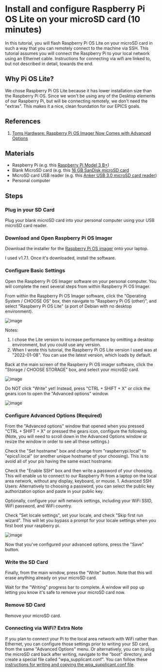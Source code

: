 # Install and configure Raspberry Pi OS Lite on your microSD card (10 minutes)
In this tutorial, you will flash Raspberry Pi OS Lite on your microSD card in such a way that you can remotely connect to the machine via SSH. This tutorial assumes you will connect the Raspberry Pi to your local network using an Ethernet cable. Instructions for connecting via wifi are linked to, but not described in detail, towards the end.

## Why Pi OS Lite?
We chose Raspberry Pi OS Lite because it has lower installation size than the Raspberry Pi OS. Since we won't be using any of the Desktop elements of our Raspberry Pi, but will be connecting remotely, we don't need the "extras". This makes it a nice, clean foundation for our EPICS goals.

## References
1. [Toms Hardware: Raspberry Pi OS Imager Now Comes with Advanced Options](https://www.tomshardware.com/news/raspberry-pi-imager-now-comes-with-advanced-options)

## Materials
* Raspberry Pi (e.g. this [Raspberry Pi Model 3 B+](https://www.raspberrypi.com/products/raspberry-pi-3-model-b-plus/))
* Blank MicroSD card (e.g. this [16 GB SanDisk microSD card](https://www.amazon.com/SanDisk-Ultra-SDSQUNS-016G-GN3MN-UHS-I-microSDHC/dp/B074B4P7KD/ref=sr_1_4?dchild=1&keywords=micro+sd+card+16gb&qid=1634232331&s=electronics&sr=1-4)
* MicroSD card USB reader (e.g. this [Anker USB 3.0 microSD card reader](https://www.raspberrypi.com/software/))
* Personal computer

## Steps
### Plug in your SD Card
Plug your blank microSD card into your personal computer using your USB microSD card reader.
 
### Download and Open Raspberry Pi OS Imager
Download the installer for the [Raspberry Pi OS imager](https://www.raspberrypi.com/software/) onto your laptop.

I used v1.7.1. Once it's downloaded, install the software.

### Configure Basic Settings
Open the Raspberry Pi OS Imager software on your personal computer. You will complete the next several steps from within Raspberry Pi OS Imager.

From within the Raspberry Pi OS Imager software, click the "Operating System / CHOOSE OS" box, then navigate to "Raspberry Pi OS (other)", and select "Raspberry Pi OS Lite" (a port of Debian with no desktop environment).

![image](https://user-images.githubusercontent.com/7269185/156225778-221f98dd-bbf5-41b3-9d06-3780e2b0556e.png)

Notes:

1. I chose the Lite version to increase performance by omitting a desktop environment, but you could use any version.
1. When I wrote this tutorial, the Raspberry Pi OS Lite version I used was at "2022-01-08". You can use the latest version, which loads by default.

Back at the main screen of the Raspberry Pi OS imager software, click the "Storage / CHOOSE STORAGE" box, and select your microSD card.

![image](https://user-images.githubusercontent.com/7269185/156225884-8cfe6c37-75a6-4db5-8647-c71a3342bc47.png)

Do NOT click "Write" yet! Instead, press "CTRL + SHIFT + X" or click the gears icon to open the "Advanced options" window.

![image](https://user-images.githubusercontent.com/7269185/156225956-4622466f-6a61-42c9-b482-58f3e0b8418e.png)

### Configure Advanced Options (Required)
From the "Advanced options" window that opened when you pressed "CTRL + SHIFT + X" or pressed the gears icon, configure the following. (Note, you will need to scroll down in the Advanced Options window or resize the window in order to see all these settings.)

Check the "Set hostname" box and change from "raspberrypi.local" to "epics1.local" (or another unique hostname of your choosing). This is to avoid all of your pis having the same exact hostname.

Check the "Enable SSH" box and then write a password of your choosing. This will enable us to connect to our Raspberry Pi from a laptop on the local area network, without any display, keyboard, or mouse.
    1. Advanced SSH Users: Alternatively to choosing a password, you can select the public key authorization option and paste in your public key.

Optionally, configure your wifi network settings, including your WiFi SSID, WiFi password, and WiFi country.

Check "Set locale settings", set your locale, and check "Skip first run wizard". This will let you bypass a prompt for your locale settings when you first boot your raspberry pi.

![image](https://user-images.githubusercontent.com/7269185/157144632-0e0cdc57-0efb-4011-9e6a-2fc02c759159.png)

Now that you've configured your advanced options, press the "Save" button.

### Write the SD Card
Finally, from the main window, press the "Write" button. Note that this will erase anything already on your microSD card.

Wait for the "Writing" progress bar to complete. A window will pop up letting you know it's safe to remove your microSD card now.

### Remove SD Card
Remove your microSD card.

### Connecting via WiFi? Extra Note
If you plan to connect your Pi to the local area network with WiFi rather than Ethernet, you can configure those settings prior to writing your SD card, from the same "Advanced Options" menu. Or alternatively, you can to plug the microSD card back after writing, navigate to the "boot" directory, and create a special file called "wpa_supplicant.conf". You can follow these [instructions for writing and copying the wpa_supplicant.conf file](https://linuxhint.com/rasperberry_pi_wifi_wpa_supplicant/).
